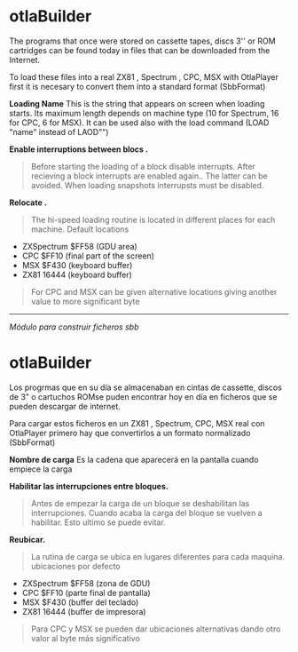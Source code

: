 # otlaBuilder #


The programs that once were stored on cassette tapes, discs 3'' or ROM cartridges can be found today in files that can be downloaded from the Internet.

To load these files into a real ZX81 , Spectrum , CPC, MSX with OtlaPlayer first it is necesary to convert them into a standard format (SbbFormat)

**Loading Name**
This is the string that appears on screen when loading starts. Its maximum length depends on machine type (10 for Spectrum, 16 for CPC, 6 for MSX). It can be used also with the load command (LOAD "name" instead of LAOD"")

**Enable interruptions between blocs .**
> Before starting the loading of a block disable interrupts. After recieving a block interrupts are enabled again.. The latter can be avoided. When loading snapshots interrupsts must be disabled.

**Relocate .**
> The hi-speed loading routine is located in different places for each machine.
> Default locations
  * ZXSpectrum $FF58 (GDU area)
  * CPC $FF10 (final part of the screen)
  * MSX $F430 (keyboard buffer)
  * ZX81 16444 (keyboard buffer)
> For CPC and MSX can be given alternative locations giving another value to more significant byte



---

_Módulo para construir ficheros sbb_

# otlaBuilder #


Los progrmas que en su día se almacenaban en cintas de cassette, discos de 3" o cartuchos ROMse puden encontrar hoy en día en ficheros que se pueden descargar de internet.

Para cargar estos ficheros en un ZX81 , Spectrum, CPC, MSX real con OtlaPlayer primero hay que convertirlos a un formato normalizado (SbbFormat)


**Nombre de carga**
Es la cadena que aparecerá en la pantalla cuando empiece la carga

**Habilitar las interrupciones entre bloques.**
> Antes de empezar la carga de un bloque se deshabilitan las interrupciones. Cuando acaba la carga del bloque se vuelven a habilitar. Esto ultimo se puede evitar.


**Reubicar.**
> La rutina de carga se ubica en lugares diferentes para cada maquina.
> ubicaciones por defecto
  * ZXSpectrum  $FF58  (zona de GDU)
  * CPC $FF10  (parte final de pantalla)
  * MSX $F430  (buffer del teclado)
  * ZX81  16444 (buffer de impresora)
> Para CPC y MSX se pueden dar ubicaciones alternativas dando otro valor al byte más significativo